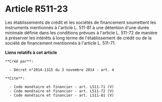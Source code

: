 # Article R511-23

Les établissements de crédit et les sociétés de financement soumettent les instruments mentionnés à l'article L. 511-81 à une
détention d'une durée minimale définie dans les conditions prévues à l'article L. 511-72 de manière à préserver les intérêts
à long terme de l'établissement de crédit ou de la société de financement mentionnés à l'article L. 511-71.

**Liens relatifs à cet article**

	**Créé par**:

	  - Décret n°2014-1315 du 3 novembre 2014 - art. 4

	**Cite**:

	  - Code monétaire et financier - art. L511-71 (V)
	  - Code monétaire et financier - art. L511-72 (V)
	  - Code monétaire et financier - art. L511-81 (V)
